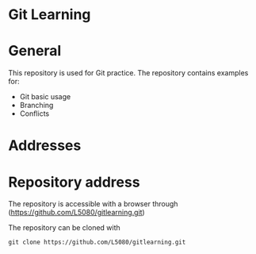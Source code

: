 # Git Learning

# General

This repository is used for Git practice. The repository contains examples for:

* Git basic usage
* Branching
* Conflicts

# Addresses

# Repository address

The repository is accessible with a browser through (https://github.com/L5080/gitlearning.git)

The repository can be cloned with
```
git clone https://github.com/L5080/gitlearning.git
```